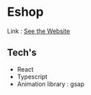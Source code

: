 # Eshop
Link : [See the Website](https://chickenroast.github.io/eshop/#/)

## Tech's

- React
- Typescript
- Animation library : gsap


